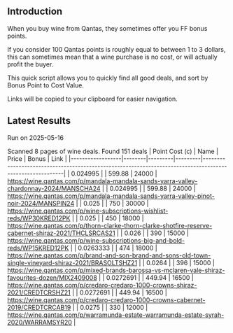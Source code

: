 ## Introduction

When you buy wine from Qantas, they sometimes offer you FF bonus points. 

If you consider 100 Qantas points is roughly equal to between 1 to 3 dollars, this can sometimes mean that a wine purchase is no cost, or will actually profit the buyer.

This quick script allows you to quickly find all good deals, and sort by Bonus Point to Cost Value.

Links will be copied to your clipboard for easier navigation.

## Latest Results

Run on 2025-05-16

Scanned 8 pages of wine deals.
Found 151 deals
|   Point Cost (c) | Name   |   Price |   Bonus | Link                                                                                                     |
|------------------|--------|---------|---------|----------------------------------------------------------------------------------------------------------|
|        0.024995  |        |  599.88 |   24000 | https://wine.qantas.com/p/mandala-mandala-sands-yarra-valley-chardonnay-2024/MANSCHA24                   |
|        0.024995  |        |  599.88 |   24000 | https://wine.qantas.com/p/mandala-mandala-sands-yarra-valley-pinot-noir-2024/MANSPIN24                   |
|        0.025     |        |  750    |   30000 | https://wine.qantas.com/p/wine-subscriptions-wishlist-reds/WP30KRED12PK                                  |
|        0.025     |        |  450    |   18000 | https://wine.qantas.com/p/thorn-clarke-thorn-clarke-shotfire-reserve-cabernet-shiraz-2021/THCLSRCAS21    |
|        0.026     |        |  390    |   15000 | https://wine.qantas.com/p/wine-subscriptions-big-and-bold-reds/WP15KRED12PK                              |
|        0.0263333 |        |  474    |   18000 | https://wine.qantas.com/p/brand-and-son-brand-and-sons-old-town-single-vineyard-shiraz-2021/BRASOLTSHZ21 |
|        0.0264    |        |  396    |   15000 | https://wine.qantas.com/p/mixed-brands-barossa-vs-mclaren-vale-shiraz-favourites-dozen/MIX2409008        |
|        0.0272691 |        |  449.94 |   16500 | https://wine.qantas.com/p/credaro-credaro-1000-crowns-shiraz-2021/CREDTCRSHZ21                           |
|        0.0272691 |        |  449.94 |   16500 | https://wine.qantas.com/p/credaro-credaro-1000-crowns-cabernet-2019/CREDTCRCAB19                         |
|        0.0275    |        |  330    |   12000 | https://wine.qantas.com/p/warramunda-estate-warramunda-estate-syrah-2020/WARRAMSYR20                     |

